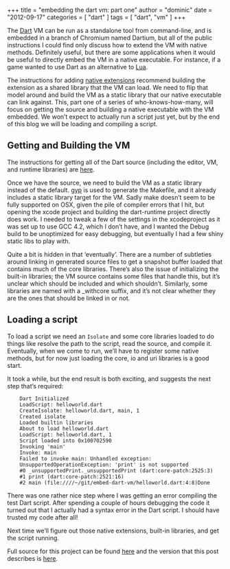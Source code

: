 +++
title = "embedding the dart vm: part one"
author = "dominic"
date = "2012-09-17"
categories = [
  "dart"
]
tags = [
  "dart",
  "vm"
]
+++

The [Dart](http://dartlang.org/) VM can be run as a standalone tool from
command-line, and is embedded in a branch of Chromium named Dartium, but all of
the public instructions I could find only discuss how to extend the VM with
native methods. Definitely useful, but there are some applications when it would
be useful to directly embed the VM in a native executable. For instance, if a
game wanted to use Dart as an alternative to [Lua](http://www.lua.org/).

The instructions for adding [native extensions](http://www.dartlang.org/articles/native-extensions-for-standalone-dart-vm/)
recommend building the extension as a shared library that the VM can load. We
need to flip that model around and build the VM as a static library that our
native executable can link against. This, part one of a series of
who-knows-how-many, will focus on getting the source and building a native
executable with the VM embedded. We won’t expect to actually run a script just
yet, but by the end of this blog we will be loading and compiling a script.

## Getting and Building the VM

The instructions for getting all of the Dart source (including the editor, VM,
and runtime libraries) are
[here](https://code.google.com/p/dart/wiki/GettingTheSource).

Once we have the source, we need to build the VM as a static library instead of
the default. [gyp](http://code.google.com/p/gyp/) is used to generate the
Makefile, and it already includes a static library target for the VM. Sadly make
doesn’t seem to be fully supported on OSX, given the pile of compiler errors
that I hit, but opening the xcode project and building the dart-runtime project
directly does work. I needed to tweak a few of the settings in the xcodeproject
as it was set up to use GCC 4.2, which I don’t have, and I wanted the Debug
build to be unoptimized for easy debugging, but eventually I had a few shiny
static libs to play with.

Quite a bit is hidden in that ‘eventually’. There are a number of subtleties
around linking in generated source files to get a snapshot buffer loaded that
contains much of the core libraries. There’s also the issue of initializing the
built-in libraries; the VM source contains some files that handle this, but it’s
unclear which should be included and which shouldn’t. Similarly, some libraries
are named with a \_withcore suffix, and it’s not clear whether they are the ones
that should be linked in or not.

## Loading a script

To load a script we need an `Isolate` and some core libraries loaded to do
things like resolve the path to the script, read the source, and compile it.
Eventually, when we come to run, we’ll have to register some native methods, but
for now just loading the core, io and uri libraries is a good start.

It took a while, but the end result is both exciting, and suggests the next step
that’s required:

```
    Dart Initialized
    LoadScript: helloworld.dart
    CreateIsolate: helloworld.dart, main, 1
    Created isolate
    Loaded builtin libraries
    About to load helloworld.dart
    LoadScript: helloworld.dart, 1
    Script loaded into 0x100702590
    Invoking 'main'
    Invoke: main
    Failed to invoke main: Unhandled exception:
    UnsupportedOperationException: 'print' is not supported
    #0 _unsupportedPrint._unsupportedPrint (dart:core-patch:2525:3)
    #1 print (dart:core-patch:2521:16)
    #2 main (file:////~/git/embed-dart-vm/helloworld.dart:4:8)Done
```

There was one rather nice step where I was getting an error compiling the test
Dart script. After spending a couple of hours debugging the code it turned out
that I actually had a syntax error in the Dart script. I should have trusted my
code after all!

Next time we’ll figure out those native extensions, built-in libraries, and get
the script running.

Full source for this project can be found
[here](https://github.com/google/embed-dart-vm "embed-dart-vm project on github")
and the version that this post describes is
[here](https://github.com/google/embed-dart-vm/tree/ad0adb00af510482982123bafc61018f4805b75c "embed-dart-vm project on github: compiling but not running").

